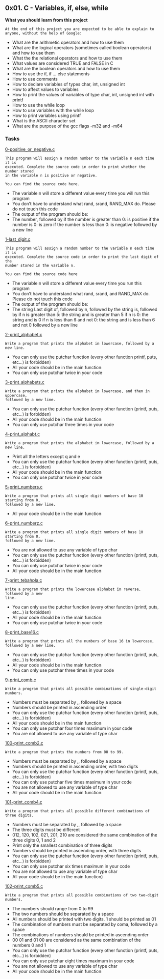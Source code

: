 ## 0x01. C - Variables, if, else, while

**What you should learn from this project**

    At the end of this project you are expected to be able to explain to anyone, without the help of Google:

- What are the arithmetic operators and how to use them
- What are the logical operators (sometimes called boolean operators) and how to use them
- What the the relational operators and how to use them
- What values are considered TRUE and FALSE in C
- What are the boolean operators and how to use them
- How to use the if, if ... else statements
- How to use comments
- How to declare variables of types char, int, unsigned int
- How to affect values to variables
- How to print the values of variables of type char, int, unsigned int with printf
- How to use the while loop
- How to use variables with the while loop
- How to print variables using printf
- What is the ASCII character set
- What are the purpose of the gcc flags -m32 and -m64

### Tasks

[0-positive_or_negative.c](./0-positive_or_negative.c)

```
This program will assign a random number to the variable n each time it is
executed. Complete the source code in order to print whether the number stored
in the variable n is positive or negative.
```

    You can find the source code here.

- The variable n will store a different value every time you will run this
  program
- You don’t have to understand what rand, srand, RAND_MAX do. Please do not
  touch this code
- The output of the program should be:
- The number, followed by
  if the number is greater than 0: is positive
  if the number is 0: is zero
  if the number is less than 0: is negative
  followed by a new line

[1-last_digit.c](./1-last_digit.c)

```
This program will assign a random number to the variable n each time it is
executed. Complete the source code in order to print the last digit of the
number stored in the variable n.
```

    You can find the source code here

- The variable n will store a different value every time you run this program
- You don’t have to understand what rand, srand, and RAND_MAX do. Please do not touch this code
- The output of the program should be:
- The string Last digit of, followed by
  n, followed by
  the string is, followed by
  if n is greater than 5: the string and is greater than 5
  if n is 0: the string and is 0
  if n is less than 6 and not 0: the string and is less than 6 and not 0
  followed by a new line

[2-print_alphabet.c](./2-print_alphabet.c)

```
Write a program that prints the alphabet in lowercase, followed by a new line.
```

- You can only use the putchar function (every other function
  printf, puts, etc…) is forbidden)
- All your code should be in the main function
- You can only use putchar twice in your code

[3-print_alphabets.c](./3-print_alphabets.c)

```
Write a program that prints the alphabet in lowercase, and then in uppercase,
followed by a new line.
```

- You can only use the putchar function (every other function
  (printf, puts, etc…) is forbidden)
- All your code should be in the main function
- You can only use putchar three times in your code

[4-print_alphabt.c](4-print_alphabt.c)

```
Write a program that prints the alphabet in lowercase, followed by a new line.
```

- Print all the letters except q and e
- You can only use the putchar function (every other function
  (printf, puts, etc…) is forbidden)
- All your code should be in the main function
- You can only use putchar twice in your code

[5-print_numbers.c](./5-print_numbers.c)

```
Write a program that prints all single digit numbers of base 10 starting from 0,
followed by a new line.
```

- All your code should be in the main function

[6-print_numberz.c](./6-print_numberz.c)

```
Write a program that prints all single digit numbers of base 10 starting from 0,
followed by a new line.
```

- You are not allowed to use any variable of type char
- You can only use the putchar function (every other function
  (printf, puts, etc…) is forbidden)
- You can only use putchar twice in your code
- All your code should be in the main function

[7-print_tebahpla.c](./7-print_tebahpla.c)

```
Write a program that prints the lowercase alphabet in reverse, followed by a new
line.
```

- You can only use the putchar function (every other function
  (printf, puts, etc…) is forbidden)
- All your code should be in the main function
- You can only use putchar twice in your code

[8-print_base16.c](./8-print_base16.c)

```
Write a program that prints all the numbers of base 16 in lowercase,
followed by a new line.
```

- You can only use the putchar function (every other function
  (printf, puts, etc…) is forbidden)
- All your code should be in the main function
- You can only use putchar three times in your code

[9-print_comb.c](./9-print_comb.c)

```
Write a program that prints all possible combinations of single-digit numbers.
```

- Numbers must be separated by ,, followed by a space
- Numbers should be printed in ascending order
- You can only use the putchar function (every other function
  (printf, puts, etc…) is forbidden)
- All your code should be in the main function
- You can only use putchar four times maximum in your code
- You are not allowed to use any variable of type char

[100-print_comb2.c](./100-print_comb2.c)

```
Write a program that prints the numbers from 00 to 99.
```

- Numbers must be separated by ,, followed by a space
- Numbers should be printed in ascending order, with two digits
- You can only use the putchar function (every other function
  (printf, puts, etc…) is forbidden)
- You can only use putchar five times maximum in your code
- You are not allowed to use any variable of type char
- All your code should be in the main function

[101-print_comb4.c](./101-print_comb4.c)

```
Write a program that prints all possible different combinations of three digits.
```

- Numbers must be separated by ,, followed by a space
- The three digits must be different
- 012, 120, 102, 021, 201, 210 are considered the same combination of the three
  digits 0, 1 and 2
- Print only the smallest combination of three digits
- Numbers should be printed in ascending order, with three digits
- You can only use the putchar function (every other function
  (printf, puts, etc…) is forbidden)
- You can only use putchar six times maximum in your code
- You are not allowed to use any variable of type char
- All your code should be in the main function)

[102-print_comb5.c](./102-print_comb5.c)

```
Write a program that prints all possible combinations of two two-digit numbers.
```

- The numbers should range from 0 to 99
- The two numbers should be separated by a space
- All numbers should be printed with two digits. 1 should be printed as 01
- The combination of numbers must be separated by coma, followed by a space
- The combinations of numbers should be printed in ascending order
- 00 01 and 01 00 are considered as the same combination of the numbers 0 and 1
- You can only use the putchar function (every other function
  (printf, puts, etc…) is forbidden)
- You can only use putchar eight times maximum in your code
- You are not allowed to use any variable of type char
- All your code should be in the main function
